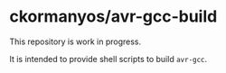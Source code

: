 ckormanyos/avr-gcc-build
==================

This repository is work in progress.

It is intended to provide shell scripts to build `avr-gcc`.
